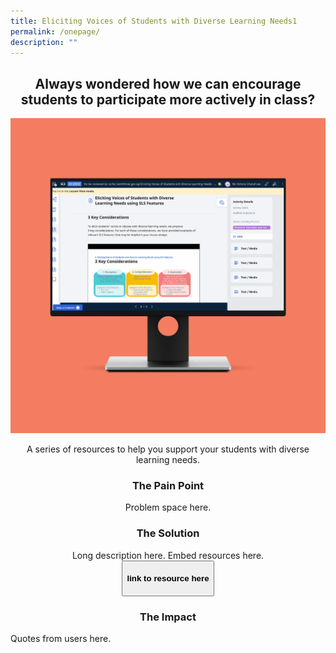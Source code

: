 ```yaml
---
title: Eliciting Voices of Students with Diverse Learning Needs1
permalink: /onepage/
description: ""
---
```

<center><h2>Always wondered how we can encourage students to participate more actively in class?</h2></center>

![](/images/rp%20testing%20image.png)

<center>A series of resources to help you support your students with diverse learning needs.</center>

<center><h3>The Pain Point</h3></center>
<center>Problem space here.</center>

<center><h3>The Solution</h3></center>
<center>Long description here. Embed resources here.</center>

<center><button><h4>link to resource here</h4></button></center>

<center><h3>The Impact</h3></center>
Quotes from users here.